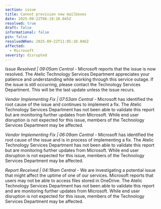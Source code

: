 ```yaml
---
section: issue
title: Cannot provision new mailboxes
date: 2025-09-22T06:19:10.045Z
resolved: true
draft: false
informational: false
pin: false
resolvedWhen: 2025-09-22T11:05:10.046Z
affected:
  - Microsoft
severity: disrupted
---
```

*Issue Resolved | 09:05am Central* - Microsoft reports that the issue is now resolved. The Atelic Technology Services Department appreciates your patience and understanding while working through this service outage. If the issue is still occurring, please contact the Technology Services Department. This will be the last update unless the issue recurs.

*Vendor Implementing Fix | 07:53am Central* - Microsoft has identified the root cause of the issue and continues to implement a fix. The Atelic Technology Services Department has not been able to validate this report but are monitoring further updates from Microsoft. While end user disruption is not expected for this issue, members of the Technology Services Department may be affected.

*Vendor Implementing Fix | 06:09am Central* - Microsoft has identified the root cause of the issue and is in process of implementing a fix. The Atelic Technology Services Department has not been able to validate this report but are monitoring further updates from Microsoft. While end user disruption is not expected for this issue, members of the Technology Services Department may be affected.

*Report Received | 04:19am Central* - We are investigating a potential issue that might affect the uptime of one of our services. Microsoft reports that users may not be able to access files stored in OneDrive. The Atelic Technology Services Department has not been able to validate this report and are monitoring further updates from Microsoft. While end user disruption is not expected for this issue, members of the Technology Services Department may be affected.